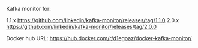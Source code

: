 Kafka monitor for:

1.1.x https://github.com/linkedin/kafka-monitor/releases/tag/1.1.0
2.0.x https://github.com/linkedin/kafka-monitor/releases/tag/2.0.0

Docker hub URL: https://hub.docker.com/r/d1egoaz/docker-kafka-monitor/
